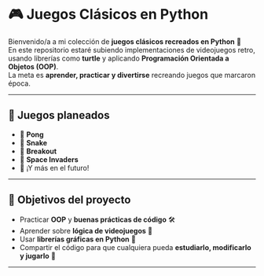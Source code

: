 # 🎮 Juegos Clásicos en Python

Bienvenido/a a mi colección de **juegos clásicos recreados en Python** 🐍  
En este repositorio estaré subiendo implementaciones de videojuegos retro, usando librerías como **turtle** y aplicando **Programación Orientada a Objetos (OOP)**.  
La meta es **aprender, practicar y divertirse** recreando juegos que marcaron época.  

---

## 📜 Juegos planeados
- 🏓 **Pong**
- 🐍 **Snake**
- 🧱 **Breakout**
- 👾 **Space Invaders**
- 🔮 ¡Y más en el futuro!

---

## 🎯 Objetivos del proyecto
- Practicar **OOP** y **buenas prácticas de código** 🛠️  
- Aprender sobre **lógica de videojuegos** 🧠  
- Usar **librerías gráficas en Python** 🎨  
- Compartir el código para que cualquiera pueda **estudiarlo, modificarlo y jugarlo** 🤝  

---
